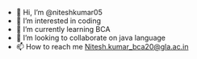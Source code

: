 - 👋 Hi, I’m @niteshkumar05
- 👀 I’m interested in coding
- 🌱 I’m currently learning BCA
- 💞️ I’m looking to collaborate on java language
- 📫 How to reach me Nitesh.kumar_bca20@gla.ac.in

<!---
niteshkumar05/niteshkumar05 is a ✨ special ✨ repository because its `README.md` (this file) appears on your GitHub profile.
You can click the Preview link to take a look at your changes.
--->
